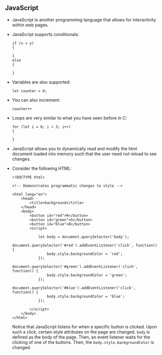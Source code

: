 
JavaScript
----------

*   JavaScript is another programming language that allows for interactivity within web pages.
*   JavaScript supports conditionals:
    
        if (x < y)
        {
        
        }
        else
        {
        
        }
        
    
*   Variables are also supported:
    
        let counter = 0;
        
    
*   You can also increment:
    
        counter++
        
    
*   Loops are very similar to what you have seen before in C:
    
        for (let i = 0; i < 3; i++)
        {
        
        }
        
    
*   JavaScript allows you to dynamically read and modify the html document loaded into memory such that the user need not reload to see changes.
*   Consider the following HTML:
    
        <!DOCTYPE html>
        
        <!-- Demonstrates programmatic changes to style -->
        
        <html lang="en">
            <head>
                <title>background</title>
            </head>
            <body>
                <button id="red">R</button>
                <button id="green">G</button>
                <button id="blue">B</button>
                <script>
        
                    let body = document.querySelector('body');
                    document.querySelector('#red').addEventListener('click', function() {
                        body.style.backgroundColor = 'red';
                    });
                    document.querySelector('#green').addEventListener('click', function() {
                        body.style.backgroundColor = 'green';
                    });
                    document.querySelector('#blue').addEventListener('click', function() {
                        body.style.backgroundColor = 'blue';
                    });
        
                </script>
            </body>
        </html>
        
    
    Notice that JavaScript listens for when a specific button is clicked. Upon such a click, certain style attributes on the page are changed. `body` is defined as the body of the page. Then, an event listener waits for the clicking of one of the buttons. Then, the `body.style.backgroundColor` is changed.
    